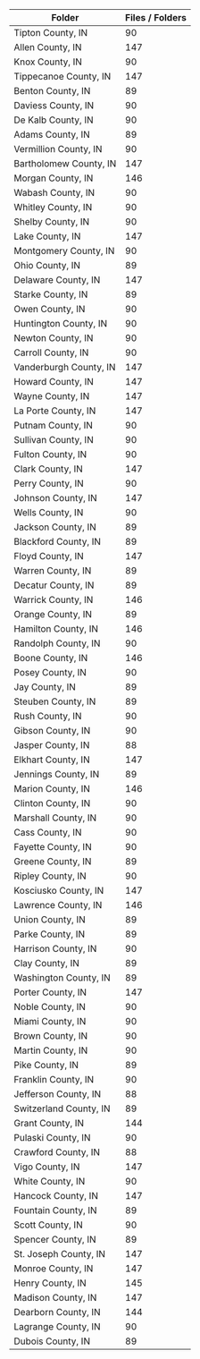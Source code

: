 | Folder                 |   Files / Folders |
|------------------------|-------------------|
| Tipton County, IN      |                90 |
| Allen County, IN       |               147 |
| Knox County, IN        |                90 |
| Tippecanoe County, IN  |               147 |
| Benton County, IN      |                89 |
| Daviess County, IN     |                90 |
| De Kalb County, IN     |                90 |
| Adams County, IN       |                89 |
| Vermillion County, IN  |                90 |
| Bartholomew County, IN |               147 |
| Morgan County, IN      |               146 |
| Wabash County, IN      |                90 |
| Whitley County, IN     |                90 |
| Shelby County, IN      |                90 |
| Lake County, IN        |               147 |
| Montgomery County, IN  |                90 |
| Ohio County, IN        |                89 |
| Delaware County, IN    |               147 |
| Starke County, IN      |                89 |
| Owen County, IN        |                90 |
| Huntington County, IN  |                90 |
| Newton County, IN      |                90 |
| Carroll County, IN     |                90 |
| Vanderburgh County, IN |               147 |
| Howard County, IN      |               147 |
| Wayne County, IN       |               147 |
| La Porte County, IN    |               147 |
| Putnam County, IN      |                90 |
| Sullivan County, IN    |                90 |
| Fulton County, IN      |                90 |
| Clark County, IN       |               147 |
| Perry County, IN       |                90 |
| Johnson County, IN     |               147 |
| Wells County, IN       |                90 |
| Jackson County, IN     |                89 |
| Blackford County, IN   |                89 |
| Floyd County, IN       |               147 |
| Warren County, IN      |                89 |
| Decatur County, IN     |                89 |
| Warrick County, IN     |               146 |
| Orange County, IN      |                89 |
| Hamilton County, IN    |               146 |
| Randolph County, IN    |                90 |
| Boone County, IN       |               146 |
| Posey County, IN       |                90 |
| Jay County, IN         |                89 |
| Steuben County, IN     |                89 |
| Rush County, IN        |                90 |
| Gibson County, IN      |                90 |
| Jasper County, IN      |                88 |
| Elkhart County, IN     |               147 |
| Jennings County, IN    |                89 |
| Marion County, IN      |               146 |
| Clinton County, IN     |                90 |
| Marshall County, IN    |                90 |
| Cass County, IN        |                90 |
| Fayette County, IN     |                90 |
| Greene County, IN      |                89 |
| Ripley County, IN      |                90 |
| Kosciusko County, IN   |               147 |
| Lawrence County, IN    |               146 |
| Union County, IN       |                89 |
| Parke County, IN       |                89 |
| Harrison County, IN    |                90 |
| Clay County, IN        |                89 |
| Washington County, IN  |                89 |
| Porter County, IN      |               147 |
| Noble County, IN       |                90 |
| Miami County, IN       |                90 |
| Brown County, IN       |                90 |
| Martin County, IN      |                90 |
| Pike County, IN        |                89 |
| Franklin County, IN    |                90 |
| Jefferson County, IN   |                88 |
| Switzerland County, IN |                89 |
| Grant County, IN       |               144 |
| Pulaski County, IN     |                90 |
| Crawford County, IN    |                88 |
| Vigo County, IN        |               147 |
| White County, IN       |                90 |
| Hancock County, IN     |               147 |
| Fountain County, IN    |                89 |
| Scott County, IN       |                90 |
| Spencer County, IN     |                89 |
| St. Joseph County, IN  |               147 |
| Monroe County, IN      |               147 |
| Henry County, IN       |               145 |
| Madison County, IN     |               147 |
| Dearborn County, IN    |               144 |
| Lagrange County, IN    |                90 |
| Dubois County, IN      |                89 |